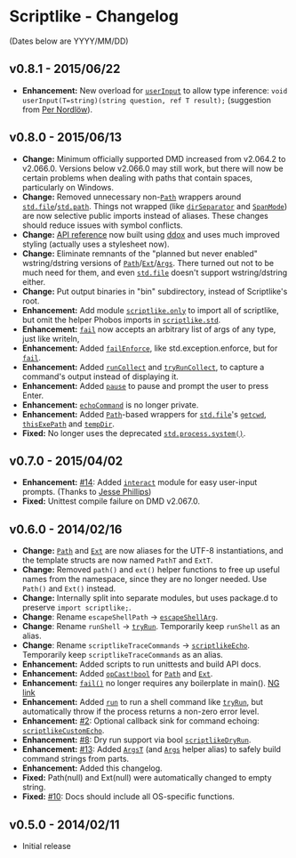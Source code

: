 Scriptlike - Changelog
======================

(Dates below are YYYY/MM/DD)

v0.8.1 - 2015/06/22
-------------------
- **Enhancement:** New overload for [```userInput```](http://semitwist.com/scriptlike/scriptlike/path.html#Path) to allow type inference: ```void userInput(T=string)(string question, ref T result);``` (suggestion from [Per Nordlöw](http://forum.dlang.org/post/povoxkcogcmbvhwlxqbc@forum.dlang.org)).

v0.8.0 - 2015/06/13
-------------------
- **Change:** Minimum officially supported DMD increased from v2.064.2 to v2.066.0. Versions below v2.066.0 may still work, but there will now be certain problems when dealing with paths that contain spaces, particularly on Windows.
- **Change:** Removed unnecessary non-[```Path```](http://semitwist.com/scriptlike/scriptlike/path.html#Path) wrappers around [```std.file```](http://dlang.org/phobos/std_file.html)/[```std.path```](http://dlang.org/phobos/std_path.html). Things not wrapped (like [```dirSeparator```](http://dlang.org/phobos/std_path.html#dirSeparator) and [```SpanMode```](http://dlang.org/phobos/std_file.html#SpanMode)) are now selective public imports instead of aliases. These changes should reduce issues with symbol conflicts.
- **Change:** [API reference](http://semitwist.com/scriptlike/) now built using [ddox](https://github.com/rejectedsoftware/ddox) and uses much improved styling (actually uses a stylesheet now).
- **Change:** Eliminate remnants of the "planned but never enabled" wstring/dstring versions of [```Path```](http://semitwist.com/scriptlike/scriptlike/path.html#Path)/[```Ext```](http://semitwist.com/scriptlike/scriptlike/path.html#Ext)/[```Args```](http://semitwist.com/scriptlike/scriptlike/process.html#Args). There turned out not to be much need for them, and even [```std.file```](http://dlang.org/phobos/std_file.html) doesn't support wstring/dstring either.
- **Change:** Put output binaries in "bin" subdirectory, instead of Scriptlike's root.
- **Enhancement:** Add module [```scriptlike.only```](http://semitwist.com/scriptlike/scriptlike/only.html) to import all of scriptlike, but omit the helper Phobos imports in [```scriptlike.std```](http://semitwist.com/scriptlike/scriptlike/std.html).
- **Enhancement:** [```fail```](http://semitwist.com/scriptlike/scriptlike/fail.html#fail) now accepts an arbitrary list of args of any type, just like writeln,
- **Enhancement:** Added [```failEnforce```](http://semitwist.com/scriptlike/scriptlike/fail.html#failEnforce), like std.exception.enforce, but for [```fail```](http://semitwist.com/scriptlike/scriptlike/fail.html#fail).
- **Enhancement:** Added [```runCollect```](http://semitwist.com/scriptlike/scriptlike/process.html#runCollect) and [```tryRunCollect```](http://semitwist.com/scriptlike/scriptlike/process.html#tryRunCollect), to capture a command's output instead of displaying it.
- **Enhancement:** Added [```pause```](http://semitwist.com/scriptlike/scriptlike/interact.html#pause) to pause and prompt the user to press Enter.
- **Enhancement:** [```echoCommand```](http://semitwist.com/scriptlike/scriptlike/file.html#echoCommand) is no longer private.
- **Enhancement:** Added [```Path```](http://semitwist.com/scriptlike/scriptlike/path.html#Path)-based wrappers for [```std.file```](http://dlang.org/phobos/std_file.html)'s [```getcwd```](http://semitwist.com/scriptlike/scriptlike/file.html#getcwd), [```thisExePath```](http://semitwist.com/scriptlike/scriptlike/file.html#thisExePath) and [```tempDir```](http://semitwist.com/scriptlike/scriptlike/file.html#tempDir).
- **Fixed:** No longer uses the deprecated [```std.process.system()```](http://dlang.org/phobos/std_process.html#system).

v0.7.0 - 2015/04/02
-------------------
- **Enhancement:** [#14](https://github.com/Abscissa/scriptlike/issues/14): Added [```interact```](http://semitwist.com/scriptlike/scriptlike/interact.html) module for easy user-input prompts. (Thanks to [Jesse Phillips](https://github.com/JesseKPhillips))
- **Fixed:** Unittest compile failure on DMD v2.067.0.

v0.6.0 - 2014/02/16
-------------------
- **Change:** [```Path```](http://semitwist.com/scriptlike/scriptlike/path.html#Path) and [```Ext```](http://semitwist.com/scriptlike/scriptlike/path.html#Ext) are now aliases for the UTF-8 instantiations, and the template structs are now named ```PathT``` and ```ExtT```.
- **Change:** Removed ```path()``` and ```ext()``` helper functions to free up useful names from the namespace, since they are no longer needed. Use ```Path()``` and ```Ext()``` instead.
- **Change:** Internally split into separate modules, but uses package.d to preserve ```import scriptlike;```.
- **Change**: Rename ```escapeShellPath``` -> [```escapeShellArg```](http://semitwist.com/scriptlike/scriptlike/path.html#escapeShellArg).
- **Change**: Rename ```runShell``` -> [```tryRun```](http://semitwist.com/scriptlike/scriptlike/process.html#tryRun). Temporarily keep ```runShell``` as an alias.
- **Change**: Rename ```scriptlikeTraceCommands``` -> [```scriptlikeEcho```](http://semitwist.com/scriptlike/scriptlike/file.html#scriptlikeEcho). Temporarily keep ```scriptlikeTraceCommands``` as an alias.
- **Enhancement:** Added scripts to run unittests and build API docs.
- **Enhancement:** Added [```opCast!bool```](http://semitwist.com/scriptlike/scriptlike/path/Path.opCast.html) for [```Path```](http://semitwist.com/scriptlike/scriptlike/path.html#Path) and [```Ext```](http://semitwist.com/scriptlike/scriptlike/path.html#Ext).
- **Enhancement:** [```fail()```](http://semitwist.com/scriptlike/scriptlike/fail.html) no longer requires any boilerplate in main(). [NG link](http://forum.dlang.org/thread/ldc6qt$22tv$1@digitalmars.com)
- **Enhancement:** Added [```run```](http://semitwist.com/scriptlike/scriptlike/process.html#run) to run a shell command like [```tryRun```](http://semitwist.com/scriptlike/scriptlike/process.html#tryRun), but automatically throw if the process returns a non-zero error level.
- **Enhancement:** [#2](https://github.com/Abscissa/scriptlike/issues/2): Optional callback sink for command echoing: [```scriptlikeCustomEcho```](http://semitwist.com/scriptlike/scriptlike/file.html#scriptlikeCustomEcho).
- **Enhancement:** [#8](https://github.com/Abscissa/scriptlike/issues/8): Dry run support via bool [```scriptlikeDryRun```](http://semitwist.com/scriptlike/scriptlike/file.html#scriptlikeDryRun).
- **Enhancement:** [#13](https://github.com/Abscissa/scriptlike/issues/13): Added [```ArgsT```](http://semitwist.com/scriptlike/scriptlike/process.html#Args) (and [```Args```](http://semitwist.com/scriptlike/scriptlike/process.html#Args) helper alias) to safely build command strings from parts.
- **Enhancement:** Added this changelog.
- **Fixed:** Path(null) and Ext(null) were automatically changed to empty string.
- **Fixed:** [#10](https://github.com/Abscissa/scriptlike/issues/10): Docs should include all OS-specific functions.

v0.5.0 - 2014/02/11
-------------------
- Initial release
